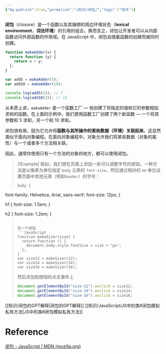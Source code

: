 ```yaml
---
{"dg-publish":true,"permalink":"/知识/闭包/","tags":["技术"]}
---
```


**闭包**（closure）是一个函数以及其捆绑的周边环境状态（**lexical environment**，**词法环境**）的引用的组合。换而言之，闭包让开发者可以从内部函数访问外部函数的作用域。在 JavaScript 中，闭包会随着函数的创建而被同时创建。

```JavaScript
function makeAdder(x) {
  return function (y) {
    return x + y;
  };
}

var add5 = makeAdder(5);
var add10 = makeAdder(10);

console.log(add5(2)); // 7
console.log(add10(2)); // 12

```
从本质上讲，`makeAdder` 是一个函数工厂 — 他创建了将指定的值和它的参数相加求和的函数。在上面的示例中，我们使用函数工厂创建了两个新函数 — 一个将其参数和 5 求和，另一个和 10 求和。

闭包很有用，因为它允许将**函数与其所操作的某些数据（环境）关联起来**。这显然类似于面向对象编程。在面向对象编程中，对象允许我们将某些数据（对象的属性）与一个或者多个方法相关联。

因此，通常你使用只有一个方法的对象的地方，都可以使用闭包。

>[!Example]
>假如，我们想在页面上添加一些可以调整字号的按钮。一种方法是以像素为单位指定 `body` 元素的 `font-size`，然后通过相对的 `em` 单位设置页面中其他元素（例如`header`）的字号：
>```CSS
>body {
  font-family: Helvetica, Arial, sans-serif;
  font-size: 12px;
}
>
h1 {
  font-size: 1.5em;
}
>
h2 {
  font-size: 1.2em;
}
>```
>
> 写一个闭包
> ```JavaScript
> function makeSizer(size) {
>   return function () {
>     document.body.style.fontSize = size + "px";
>   };
> }
> var size12 = makeSizer(12);
> var size14 = makeSizer(14);
> var size16 = makeSizer(16);
> ```
> 然后添加到按钮的点击事件上
> ```JavaScript
> document.getElementById("size-12").onclick = size12;
> document.getElementById("size-14").onclick = size14;
> document.getElementById("size-16").onclick = size16;
> ```
> 
> 



[[知识/闭包的GPT解释\|闭包的GPT解释]]
[[知识/JavaScript/JS中的类#闭包模拟私有方法\|JS中的类#闭包模拟私有方法]]



# Reference
[闭包 - JavaScript | MDN (mozilla.org)](https://developer.mozilla.org/zh-CN/docs/Web/JavaScript/Closures)


<script src="https://giscus.app/client.js"
        data-repo="zssgl/KnowledgeBase"
        data-repo-id="R_kgDOLMZuDQ"
        data-category="General"
        data-category-id="DIC_kwDOLMZuDc4Cdmuu"
        data-mapping="pathname"
        data-strict="0"
        data-reactions-enabled="1"
        data-emit-metadata="0"
        data-input-position="top"
        data-theme="preferred_color_scheme"
        data-lang="zh-CN"
        crossorigin="anonymous"
        async>

